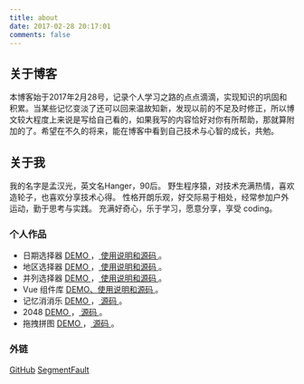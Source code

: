 ```yaml
---
title: about
date: 2017-02-28 20:17:01
comments: false
---
```

## 关于博客
本博客始于2017年2月28号，记录个人学习之路的点点滴滴，实现知识的巩固和积累。当某些记忆变淡了还可以回来温故知新，发现以前的不足及时修正，所以博文较大程度上来说是写给自己看的，如果我写的内容恰好对你有所帮助，那就算附加的了。希望在不久的将来，能在博客中看到自己技术与心智的成长，共勉。

## 关于我
我的名字是孟汉光，英文名Hanger，90后。
野生程序猿，对技术充满热情，喜欢造轮子，也喜欢分享技术心得。
性格开朗乐观，好交际易于相处，经常参加户外运动，勤于思考与实践。
充满好奇心，乐于学习，愿意分享，享受 coding。

### 个人作品
* 日期选择器 [ DEMO ](/demo/datepicker/datepicker.html)，[ 使用说明和源码 ](https://github.com/hamger/hg-datepicker)。
* 地区选择器 [ DEMO ](/demo/citypicker/citypicker.html)，[ 使用说明和源码 ](https://github.com/hamger/hg-citypicker)。
* 并列选择器 [ DEMO ](/demo/parapicker/parapicker.html)，[ 使用说明和源码 ](https://github.com/hamger/hg-parapicker)。
* Vue 组件库 [ DEMO、使用说明和源码 ](https://github.com/hamger/hg-vcomponents)。
* 记忆消消乐 [ DEMO ](/demo/memory-turnover/index.html)，[ 源码 ](https://github.com/hamger/memory-turnover)。
* 2048 [ DEMO ](/demo/2048/2048.html)，[ 源码 ](https://github.com/hamger/2048)。
* 拖拽拼图 [ DEMO ](/demo/jigsaw/jigsaw.html)，[ 源码 ](https://github.com/hamger/jigsaw)。
<!-- * 焦点轮播图 [ DEMO ](/demo/carousel.html)，[ 源码 ](https://github.com/hamger/carousel-jq)。 -->
<!-- * 3D轮播图 [ DEMO ](/demo/3d_carousel.html)，[ 源码 ](https://github.com/hamger/css3-skill/blob/master/3d_carousel.html)。 -->
<!-- * 移动端的图片画廊 [ DEMO ](/demo/slider.html)，[ 源码 ](https://github.com/hamger/slider)。 -->
<!-- * Canvas手写板 [ DEMO ](/demo/handwriting/handwriting.html)，[ 源码 ](https://github.com/hamger/handwriting)。 -->

<!-- ### 照片
[仅有的自拍](http://olislpb6q.bkt.clouddn.com/selfie.jpg) -->

<!-- ### 简历
[我的PDF简历](../resume/pdf.html) -->
<!-- [我的在线简历](../resume/index.html) -->

### 外链
[GitHub](https://github.com/hamger)
[SegmentFault](https://segmentfault.com/u/mhg12300)
<!-- [微博](http://weibo.com/p/1005055496798334/home) -->
<!-- [简书](http://www.jianshu.com/users/6c7e347da4e8/timeline) -->
<!-- [知乎](https://www.zhihu.com/people/hamger) -->
